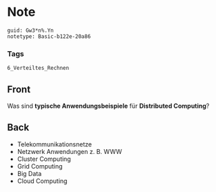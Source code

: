 # Note
```
guid: Gw3*n%.Yn
notetype: Basic-b122e-20a86
```

### Tags
```
6_Verteiltes_Rechnen
```

## Front
Was sind <b>typische Anwendungsbeispiele</b> für <b>Distributed
Computing</b>?

## Back
<ul>
  <li>Telekommunikationsnetze
  <li>Netzwerk Anwendungen z. B. WWW
  <li>Cluster Computing
  <li>Grid Computing
  <li>Big Data
  <li>Cloud Computing
</ul>
